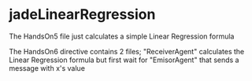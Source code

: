 # jadeLinearRegression

The HandsOn5 file just calculates a simple Linear Regression formula


The HandsOn6 directive contains 2 files; "ReceiverAgent" calculates the Linear Regression formula but first wait for "EmisorAgent" that sends a message with x's value 
